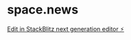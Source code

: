 # space.news

[Edit in StackBlitz next generation editor ⚡️](https://stackblitz.com/~/github.com/Shogo9/space.news)